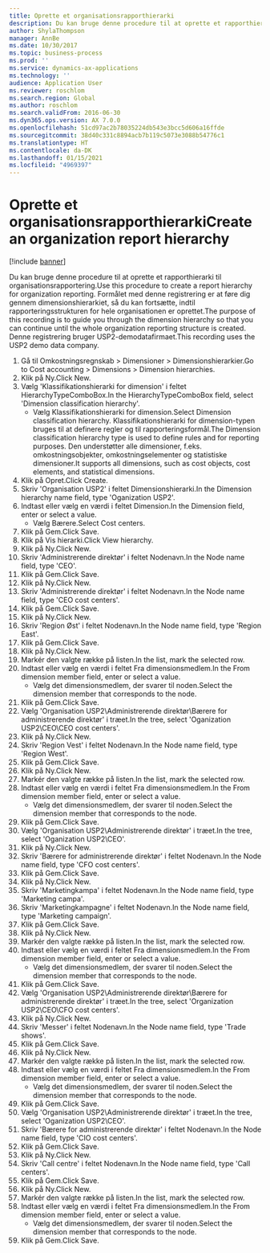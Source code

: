```yaml
---
title: Oprette et organisationsrapporthierarki
description: Du kan bruge denne procedure til at oprette et rapporthierarki til organisationsrapportering.
author: ShylaThompson
manager: AnnBe
ms.date: 10/30/2017
ms.topic: business-process
ms.prod: ''
ms.service: dynamics-ax-applications
ms.technology: ''
audience: Application User
ms.reviewer: roschlom
ms.search.region: Global
ms.author: roschlom
ms.search.validFrom: 2016-06-30
ms.dyn365.ops.version: AX 7.0.0
ms.openlocfilehash: 51cd97ac2b78035224db543e3bcc5d606a16ffde
ms.sourcegitcommit: 38d40c331c8894acb7b119c5073e3088b54776c1
ms.translationtype: HT
ms.contentlocale: da-DK
ms.lasthandoff: 01/15/2021
ms.locfileid: "4969397"
---
```

# <a name="create-an-organization-report-hierarchy"></a><span data-ttu-id="31539-103">Oprette et organisationsrapporthierarki</span><span class="sxs-lookup"><span data-stu-id="31539-103">Create an organization report hierarchy</span></span>

[!include [banner](../../includes/banner.md)]

<span data-ttu-id="31539-104">Du kan bruge denne procedure til at oprette et rapporthierarki til organisationsrapportering.</span><span class="sxs-lookup"><span data-stu-id="31539-104">Use this procedure to create a report hierarchy for organization reporting.</span></span> <span data-ttu-id="31539-105">Formålet med denne registrering er at føre dig gennem dimensionshierarkiet, så du kan fortsætte, indtil rapporteringsstrukturen for hele organisationen er oprettet.</span><span class="sxs-lookup"><span data-stu-id="31539-105">The purpose of this recording is to guide you through the dimension hierarchy so that you can continue until the whole organization reporting structure is created.</span></span> <span data-ttu-id="31539-106">Denne registrering bruger USP2-demodatafirmaet.</span><span class="sxs-lookup"><span data-stu-id="31539-106">This recording uses the USP2 demo data company.</span></span>

1. <span data-ttu-id="31539-107">Gå til Omkostningsregnskab > Dimensioner > Dimensionshierarkier.</span><span class="sxs-lookup"><span data-stu-id="31539-107">Go to Cost accounting > Dimensions > Dimension hierarchies.</span></span>
2. <span data-ttu-id="31539-108">Klik på Ny.</span><span class="sxs-lookup"><span data-stu-id="31539-108">Click New.</span></span>
3. <span data-ttu-id="31539-109">Vælg 'Klassifikationshierarki for dimension' i feltet HierarchyTypeComboBox.</span><span class="sxs-lookup"><span data-stu-id="31539-109">In the HierarchyTypeComboBox field, select 'Dimension classification hierarchy'.</span></span>
    * <span data-ttu-id="31539-110">Vælg Klassifikationshierarki for dimension.</span><span class="sxs-lookup"><span data-stu-id="31539-110">Select Dimension classification hierarchy.</span></span> <span data-ttu-id="31539-111">Klassifikationshierarki for dimension-typen bruges til at definere regler og til rapporteringsformål.</span><span class="sxs-lookup"><span data-stu-id="31539-111">The Dimension classification hierarchy type is used to define rules and for reporting purposes.</span></span> <span data-ttu-id="31539-112">Den understøtter alle dimensioner, f.eks. omkostningsobjekter, omkostningselementer og statistiske dimensioner.</span><span class="sxs-lookup"><span data-stu-id="31539-112">It supports all dimensions, such as cost objects, cost elements, and statistical dimensions.</span></span>  
4. <span data-ttu-id="31539-113">Klik på Opret.</span><span class="sxs-lookup"><span data-stu-id="31539-113">Click Create.</span></span>
5. <span data-ttu-id="31539-114">Skriv 'Organisation USP2' i feltet Dimensionshierarki.</span><span class="sxs-lookup"><span data-stu-id="31539-114">In the Dimension hierarchy name field, type 'Oganization USP2'.</span></span>
6. <span data-ttu-id="31539-115">Indtast eller vælg en værdi i feltet Dimension.</span><span class="sxs-lookup"><span data-stu-id="31539-115">In the Dimension field, enter or select a value.</span></span>
    * <span data-ttu-id="31539-116">Vælg Bærere.</span><span class="sxs-lookup"><span data-stu-id="31539-116">Select Cost centers.</span></span>  
7. <span data-ttu-id="31539-117">Klik på Gem.</span><span class="sxs-lookup"><span data-stu-id="31539-117">Click Save.</span></span>
8. <span data-ttu-id="31539-118">Klik på Vis hierarki.</span><span class="sxs-lookup"><span data-stu-id="31539-118">Click View hierarchy.</span></span>
9. <span data-ttu-id="31539-119">Klik på Ny.</span><span class="sxs-lookup"><span data-stu-id="31539-119">Click New.</span></span>
10. <span data-ttu-id="31539-120">Skriv 'Administrerende direktør' i feltet Nodenavn.</span><span class="sxs-lookup"><span data-stu-id="31539-120">In the Node name field, type 'CEO'.</span></span>
11. <span data-ttu-id="31539-121">Klik på Gem.</span><span class="sxs-lookup"><span data-stu-id="31539-121">Click Save.</span></span>
12. <span data-ttu-id="31539-122">Klik på Ny.</span><span class="sxs-lookup"><span data-stu-id="31539-122">Click New.</span></span>
13. <span data-ttu-id="31539-123">Skriv 'Administrerende direktør' i feltet Nodenavn.</span><span class="sxs-lookup"><span data-stu-id="31539-123">In the Node name field, type 'CEO cost centers'.</span></span>
14. <span data-ttu-id="31539-124">Klik på Gem.</span><span class="sxs-lookup"><span data-stu-id="31539-124">Click Save.</span></span>
15. <span data-ttu-id="31539-125">Klik på Ny.</span><span class="sxs-lookup"><span data-stu-id="31539-125">Click New.</span></span>
16. <span data-ttu-id="31539-126">Skriv 'Region Øst' i feltet Nodenavn.</span><span class="sxs-lookup"><span data-stu-id="31539-126">In the Node name field, type 'Region East'.</span></span>
17. <span data-ttu-id="31539-127">Klik på Gem.</span><span class="sxs-lookup"><span data-stu-id="31539-127">Click Save.</span></span>
18. <span data-ttu-id="31539-128">Klik på Ny.</span><span class="sxs-lookup"><span data-stu-id="31539-128">Click New.</span></span>
19. <span data-ttu-id="31539-129">Markér den valgte række på listen.</span><span class="sxs-lookup"><span data-stu-id="31539-129">In the list, mark the selected row.</span></span>
20. <span data-ttu-id="31539-130">Indtast eller vælg en værdi i feltet Fra dimensionsmedlem.</span><span class="sxs-lookup"><span data-stu-id="31539-130">In the From dimension member field, enter or select a value.</span></span>
    * <span data-ttu-id="31539-131">Vælg det dimensionsmedlem, der svarer til noden.</span><span class="sxs-lookup"><span data-stu-id="31539-131">Select the dimension member that corresponds to the node.</span></span>  
21. <span data-ttu-id="31539-132">Klik på Gem.</span><span class="sxs-lookup"><span data-stu-id="31539-132">Click Save.</span></span>
22. <span data-ttu-id="31539-133">Vælg 'Organisation USP2\Administrerende direktør\Bærere for administrerende direktør' i træet.</span><span class="sxs-lookup"><span data-stu-id="31539-133">In the tree, select 'Oganization USP2\CEO\CEO cost centers'.</span></span>
23. <span data-ttu-id="31539-134">Klik på Ny.</span><span class="sxs-lookup"><span data-stu-id="31539-134">Click New.</span></span>
24. <span data-ttu-id="31539-135">Skriv 'Region Vest' i feltet Nodenavn.</span><span class="sxs-lookup"><span data-stu-id="31539-135">In the Node name field, type 'Region West'.</span></span>
25. <span data-ttu-id="31539-136">Klik på Gem.</span><span class="sxs-lookup"><span data-stu-id="31539-136">Click Save.</span></span>
26. <span data-ttu-id="31539-137">Klik på Ny.</span><span class="sxs-lookup"><span data-stu-id="31539-137">Click New.</span></span>
27. <span data-ttu-id="31539-138">Markér den valgte række på listen.</span><span class="sxs-lookup"><span data-stu-id="31539-138">In the list, mark the selected row.</span></span>
28. <span data-ttu-id="31539-139">Indtast eller vælg en værdi i feltet Fra dimensionsmedlem.</span><span class="sxs-lookup"><span data-stu-id="31539-139">In the From dimension member field, enter or select a value.</span></span>
    * <span data-ttu-id="31539-140">Vælg det dimensionsmedlem, der svarer til noden.</span><span class="sxs-lookup"><span data-stu-id="31539-140">Select the dimension member that corresponds to the node.</span></span>  
29. <span data-ttu-id="31539-141">Klik på Gem.</span><span class="sxs-lookup"><span data-stu-id="31539-141">Click Save.</span></span>
30. <span data-ttu-id="31539-142">Vælg 'Organisation USP2\Administrerende direktør' i træet.</span><span class="sxs-lookup"><span data-stu-id="31539-142">In the tree, select 'Oganization USP2\CEO'.</span></span>
31. <span data-ttu-id="31539-143">Klik på Ny.</span><span class="sxs-lookup"><span data-stu-id="31539-143">Click New.</span></span>
32. <span data-ttu-id="31539-144">Skriv 'Bærere for administrerende direktør' i feltet Nodenavn.</span><span class="sxs-lookup"><span data-stu-id="31539-144">In the Node name field, type 'CFO cost centers'.</span></span>
33. <span data-ttu-id="31539-145">Klik på Gem.</span><span class="sxs-lookup"><span data-stu-id="31539-145">Click Save.</span></span>
34. <span data-ttu-id="31539-146">Klik på Ny.</span><span class="sxs-lookup"><span data-stu-id="31539-146">Click New.</span></span>
35. <span data-ttu-id="31539-147">Skriv 'Marketingkampa' i feltet Nodenavn.</span><span class="sxs-lookup"><span data-stu-id="31539-147">In the Node name field, type 'Marketing campa'.</span></span>
36. <span data-ttu-id="31539-148">Skriv 'Marketingkampagne' i feltet Nodenavn.</span><span class="sxs-lookup"><span data-stu-id="31539-148">In the Node name field, type 'Marketing campaign'.</span></span>
37. <span data-ttu-id="31539-149">Klik på Gem.</span><span class="sxs-lookup"><span data-stu-id="31539-149">Click Save.</span></span>
38. <span data-ttu-id="31539-150">Klik på Ny.</span><span class="sxs-lookup"><span data-stu-id="31539-150">Click New.</span></span>
39. <span data-ttu-id="31539-151">Markér den valgte række på listen.</span><span class="sxs-lookup"><span data-stu-id="31539-151">In the list, mark the selected row.</span></span>
40. <span data-ttu-id="31539-152">Indtast eller vælg en værdi i feltet Fra dimensionsmedlem.</span><span class="sxs-lookup"><span data-stu-id="31539-152">In the From dimension member field, enter or select a value.</span></span>
    * <span data-ttu-id="31539-153">Vælg det dimensionsmedlem, der svarer til noden.</span><span class="sxs-lookup"><span data-stu-id="31539-153">Select the dimension member that corresponds to the node.</span></span>  
41. <span data-ttu-id="31539-154">Klik på Gem.</span><span class="sxs-lookup"><span data-stu-id="31539-154">Click Save.</span></span>
42. <span data-ttu-id="31539-155">Vælg 'Organisation USP2\Administrerende direktør\Bærere for administrerende direktør' i træet.</span><span class="sxs-lookup"><span data-stu-id="31539-155">In the tree, select 'Organization USP2\CEO\CFO cost centers'.</span></span>
43. <span data-ttu-id="31539-156">Klik på Ny.</span><span class="sxs-lookup"><span data-stu-id="31539-156">Click New.</span></span>
44. <span data-ttu-id="31539-157">Skriv 'Messer' i feltet Nodenavn.</span><span class="sxs-lookup"><span data-stu-id="31539-157">In the Node name field, type 'Trade shows'.</span></span>
45. <span data-ttu-id="31539-158">Klik på Gem.</span><span class="sxs-lookup"><span data-stu-id="31539-158">Click Save.</span></span>
46. <span data-ttu-id="31539-159">Klik på Ny.</span><span class="sxs-lookup"><span data-stu-id="31539-159">Click New.</span></span>
47. <span data-ttu-id="31539-160">Markér den valgte række på listen.</span><span class="sxs-lookup"><span data-stu-id="31539-160">In the list, mark the selected row.</span></span>
48. <span data-ttu-id="31539-161">Indtast eller vælg en værdi i feltet Fra dimensionsmedlem.</span><span class="sxs-lookup"><span data-stu-id="31539-161">In the From dimension member field, enter or select a value.</span></span>
    * <span data-ttu-id="31539-162">Vælg det dimensionsmedlem, der svarer til noden.</span><span class="sxs-lookup"><span data-stu-id="31539-162">Select the dimension member that corresponds to the node.</span></span>  
49. <span data-ttu-id="31539-163">Klik på Gem.</span><span class="sxs-lookup"><span data-stu-id="31539-163">Click Save.</span></span>
50. <span data-ttu-id="31539-164">Vælg 'Organisation USP2\Administrerende direktør' i træet.</span><span class="sxs-lookup"><span data-stu-id="31539-164">In the tree, select 'Oganization USP2\CEO'.</span></span>
51. <span data-ttu-id="31539-165">Skriv 'Bærere for administrerende direktør' i feltet Nodenavn.</span><span class="sxs-lookup"><span data-stu-id="31539-165">In the Node name field, type 'CIO cost centers'.</span></span>
52. <span data-ttu-id="31539-166">Klik på Gem.</span><span class="sxs-lookup"><span data-stu-id="31539-166">Click Save.</span></span>
53. <span data-ttu-id="31539-167">Klik på Ny.</span><span class="sxs-lookup"><span data-stu-id="31539-167">Click New.</span></span>
54. <span data-ttu-id="31539-168">Skriv 'Call centre' i feltet Nodenavn.</span><span class="sxs-lookup"><span data-stu-id="31539-168">In the Node name field, type 'Call centers'.</span></span>
55. <span data-ttu-id="31539-169">Klik på Gem.</span><span class="sxs-lookup"><span data-stu-id="31539-169">Click Save.</span></span>
56. <span data-ttu-id="31539-170">Klik på Ny.</span><span class="sxs-lookup"><span data-stu-id="31539-170">Click New.</span></span>
57. <span data-ttu-id="31539-171">Markér den valgte række på listen.</span><span class="sxs-lookup"><span data-stu-id="31539-171">In the list, mark the selected row.</span></span>
58. <span data-ttu-id="31539-172">Indtast eller vælg en værdi i feltet Fra dimensionsmedlem.</span><span class="sxs-lookup"><span data-stu-id="31539-172">In the From dimension member field, enter or select a value.</span></span>
    * <span data-ttu-id="31539-173">Vælg det dimensionsmedlem, der svarer til noden.</span><span class="sxs-lookup"><span data-stu-id="31539-173">Select the dimension member that corresponds to the node.</span></span>  
59. <span data-ttu-id="31539-174">Klik på Gem.</span><span class="sxs-lookup"><span data-stu-id="31539-174">Click Save.</span></span>

